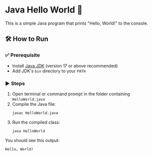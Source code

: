 # Java Hello World 🚀

This is a simple Java program that prints "Hello, World!" to the console.


## 🛠️ How to Run

### ✅ Prerequisite

- Install [Java JDK](https://www.oracle.com/java/technologies/javase-downloads.html) (version 17 or above recommended)
- Add JDK's `bin` directory to your `PATH`

### ▶️ Steps

1. Open terminal or command prompt in the folder containing `HelloWorld.java`
2. Compile the Java file:
   ```bash
   javac HelloWorld.java
   ```
3. Run the compiled class:
   ```bash
   java HelloWorld
   ```

You should see this output:
```
Hello, World!
```

